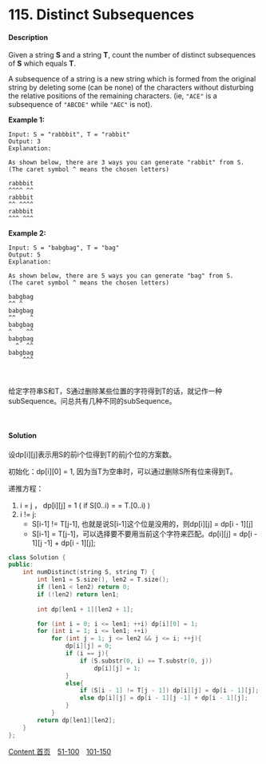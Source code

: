 # 115. Distinct Subsequences

#### Description

Given a string **S** and a string **T**, count the number of distinct subsequences of **S** which equals **T**.

A subsequence of a string is a new string which is formed from the original string by deleting some (can be none) of the characters without disturbing the relative positions of the remaining characters. (ie, `"ACE"` is a subsequence of `"ABCDE"` while `"AEC"` is not).

**Example 1:**

```
Input: S = "rabbbit", T = "rabbit"
Output: 3
Explanation:

As shown below, there are 3 ways you can generate "rabbit" from S.
(The caret symbol ^ means the chosen letters)

rabbbit
^^^^ ^^
rabbbit
^^ ^^^^
rabbbit
^^^ ^^^
```

**Example 2:**

```
Input: S = "babgbag", T = "bag"
Output: 5
Explanation:

As shown below, there are 5 ways you can generate "bag" from S.
(The caret symbol ^ means the chosen letters)

babgbag
^^ ^
babgbag
^^    ^
babgbag
^    ^^
babgbag
  ^  ^^
babgbag
    ^^^
```

<br>

给定字符串S和T，S通过删除某些位置的字符得到T的话，就记作一种subSequence。问总共有几种不同的subSequence。

<br>



#### Solution

设dp\[i][j]表示用S的前i个位得到T的前j个位的方案数。

初始化：dp\[i][0] = 1, 因为当T为空串时，可以通过删除S所有位来得到T。

递推方程：

1. i = j ， dp\[i][j] = 1 ( if S[0..i) = = T.[0..i) )
2. i != j:
   *  S[i-1] != T[j-1], 也就是说S[i-1]这个位是没用的，则dp\[i][j] = dp\[i - 1][j]
   * S[i-1] = T[j-1]，可以选择要不要用当前这个字符来匹配。dp\[i][j] = dp\[i - 1][j -1] + dp\[i - 1][j];


```c++
class Solution {
public:
    int numDistinct(string S, string T) {
        int len1 = S.size(), len2 = T.size();
        if (len1 < len2) return 0;
        if (!len2) return len1;
        
        int dp[len1 + 1][len2 + 1];

        for (int i = 0; i <= len1; ++i) dp[i][0] = 1;
        for (int i = 1; i <= len1; ++i)
            for (int j = 1; j <= len2 && j <= i; ++j){
                dp[i][j] = 0;
                if (i == j){
                    if (S.substr(0, i) == T.substr(0, j))
                        dp[i][j] = 1;
                }
                else{
                    if (S[i - 1] != T[j - 1]) dp[i][j] = dp[i - 1][j];
                    else dp[i][j] = dp[i - 1][j -1] + dp[i - 1][j];
                }
            }
        return dp[len1][len2];
    }
};
```



[Content   首页](../README.md)&emsp;[51-100](../51-100.md)&emsp;[101-150](../101-150.md)

